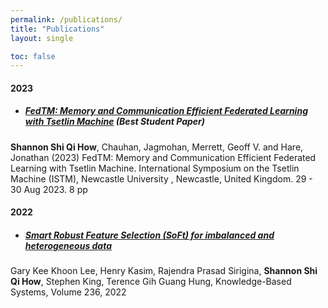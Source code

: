 ```yaml
---
permalink: /publications/
title: "Publications"
layout: single

toc: false
---
```



#### 2023
* ##### [FedTM: Memory and Communication Efficient Federated Learning with Tsetlin Machine](https://eprints.soton.ac.uk/481860/) (Best Student Paper)
**Shannon Shi Qi How**, Chauhan, Jagmohan, Merrett, Geoff V. and Hare, Jonathan (2023) FedTM: Memory and Communication Efficient Federated Learning with Tsetlin Machine. International Symposium on the Tsetlin Machine (ISTM), Newcastle University , Newcastle, United Kingdom. 29 - 30 Aug 2023. 8 pp 

#### 2022
* ##### [Smart Robust Feature Selection (SoFt) for imbalanced and heterogeneous data](https://doi.org/10.1016/j.knosys.2021.107197)
Gary Kee Khoon Lee, Henry Kasim, Rajendra Prasad Sirigina, **Shannon Shi Qi How**, Stephen King, Terence Gih Guang Hung,
Knowledge-Based Systems, Volume 236, 2022
